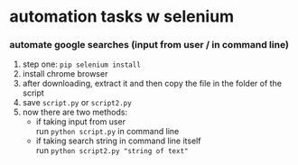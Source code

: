 # automation tasks w selenium

### automate google searches (input from user / in command line)

1. step one: `pip selenium install`
2. install chrome browser 
3. after downloading, extract it and then copy the file in the folder of the script
4. save `script.py` or `script2.py`
5. now there are two methods: <br>
    - if taking input from user <br>
      run `python script.py` in command line
    - if taking search string in command line itself <br>
      run `python script2.py "string of text"`

